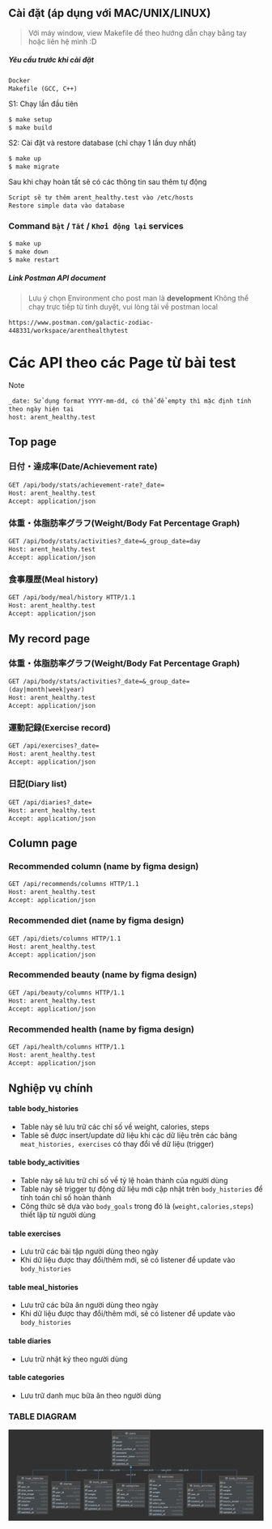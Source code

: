 ## Cài đặt (áp dụng với MAC/UNIX/LINUX)
> Với máy window, view Makefile để theo hướng dẫn chạy bằng tay hoặc liên hệ mình :D

##### Yêu cầu trước khi cài đặt
```
Docker
Makefile (GCC, C++)
```

S1: Chạy lần đầu tiên
```shell
$ make setup
$ make build
```

S2: Cài đặt và restore database (chỉ chạy 1 lần duy nhất)
```shell
$ make up
$ make migrate
```

Sau khi chạy hoàn tất sẽ có các thông tin sau thêm tự động
 ```
Script sẽ tự thêm arent_healthy.test vào /etc/hosts
Restore simple data vào database
 ```

### Command `Bật` / `Tắt` / `Khởi động lại` services
```
$ make up
$ make down 
$ make restart    
```

##### Link Postman API document
> Lưu ý chọn Environment cho post man là **development**
Không thể chạy trực tiếp từ tình duyệt, vui lòng tải về postman local

```
https://www.postman.com/galactic-zodiac-448331/workspace/arenthealthytest
```

# Các API theo các Page từ bài test
Note
```
_date: Sử dụng format YYYY-mm-dd, có thể để empty thì mặc định tính theo ngày hiện tại
host: arent_healthy.test
```
## Top page
### 日付・達成率(Date/Achievement rate)
```azure
GET /api/body/stats/achievement-rate?_date=
Host: arent_healthy.test
Accept: application/json
```
### 体重・体脂肪率グラフ(Weight/Body Fat Percentage Graph)
```azure
GET /api/body/stats/activities?_date=&_group_date=day
Host: arent_healthy.test
Accept: application/json
```
### 食事履歴(Meal history)
```azure
GET /api/body/meal/history HTTP/1.1
Host: arent_healthy.test
Accept: application/json
```

## My record page
### 体重・体脂肪率グラフ(Weight/Body Fat Percentage Graph)
```azure
GET /api/body/stats/activities?_date=&_group_date=(day|month|week|year)
Host: arent_healthy.test
Accept: application/json
```
### 運動記録(Exercise record)
```azure
GET /api/exercises?_date=
Host: arent_healthy.test
Accept: application/json
```
### 日記(Diary list)
```azure
GET /api/diaries?_date=
Host: arent_healthy.test
Accept: application/json
```

## Column page
### Recommended column (name by figma design)
```azure
GET /api/recommends/columns HTTP/1.1
Host: arent_healthy.test
Accept: application/json
```
### Recommended diet (name by figma design)
```azure
GET /api/diets/columns HTTP/1.1
Host: arent_healthy.test
Accept: application/json
```
### Recommended beauty (name by figma design)
```azure
GET /api/beauty/columns HTTP/1.1
Host: arent_healthy.test
Accept: application/json
```
### Recommended health (name by figma design)
```azure
GET /api/health/columns HTTP/1.1
Host: arent_healthy.test
Accept: application/json
```

## Nghiệp vụ chính

#### table body_histories
- Table này sẽ lưu trữ các chỉ số về weight, calories, steps
- Table sẽ được insert/update dữ liệu khi các dữ liệu trên các bảng `meat_histories, exercises` có thay đổi về dữ liệu (trigger)

#### table body_activities
- Table này sẽ lưu trữ chỉ số về tỷ lệ hoàn thành của người dùng
- Table này sẽ trìgger tự động dữ liệu mới cập nhật trên `body_histories` để tính toán chỉ số hoàn thành
- Công thức sẽ dựa vào `body_goals` trong đó là (`weight,calories,steps`) thiết lập từ người dùng 

#### table exercises
- Lưu trữ các bài tập người dùng theo ngày
- Khi dữ liệu được thay đổi/thêm mới, sẽ có listener để update vào `body_histories`

#### table meal_histories
- Lưu trữ các bữa ăn người dùng theo ngày
- Khi dữ liệu được thay đổi/thêm mới, sẽ có listener để update vào `body_histories`

#### table diaries
- Lưu trữ nhật ký theo người dùng

#### table categories
- Lưu trữ danh mục bữa ăn theo người dùng

### TABLE DIAGRAM

![diagram.png](diagram.png)
